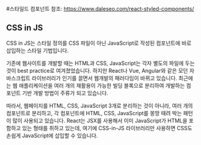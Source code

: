 #스타일드 컴포넌트
참조: https://www.daleseo.com/react-styled-components/
## CSS in JS

CSS in JS는 스타일 정의를 CSS 파일이 아닌 JavaScript로 작성된 컴포넌트에 바로 삽입하는 스타일 기법입니다.

기존에 웹사이트를 개발할 때는 HTML과 CSS, JavaScript는 각자 별도의 파일에 두는 것이 best practice로 여겨졌었습니다. 하지만 React나 Vue, Angular와 같은 모던 자바스크립트 라이브러리가 인기를 끌면서 웹개발의 패러다임이 바뀌고 있습니다. 최근에는 웹 애플리케이션을 여러 개의 재활용이 가능한 빌딩 블록으로 분리하여 개발하는 컴포넌트 기반 개발 방법이 주류가 되고 있습니다.  

따라서, 웹페이지를 HTML, CSS, JavaScript 3개로 분리하는 것이 아니라, 여러 개의 컴포넌트로 분리하고, 각 컴포넌트에 HTML, CSS, JavaScript를 몽땅 때려 박는 패턴이 많이 사용되고 있습니다. React는 JSX를 사용해서 이미 JavaScript가 HTML을 포함하고 있는 형태를 취하고 있는데, 여기에 CSS-in-JS 라이브러리만 사용하면 CSS도 손쉽게 JavaScript에 삽입할 수 있습니다.

